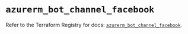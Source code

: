 # `azurerm_bot_channel_facebook`

Refer to the Terraform Registry for docs: [`azurerm_bot_channel_facebook`](https://registry.terraform.io/providers/hashicorp/azurerm/4.36.0/docs/resources/bot_channel_facebook).
